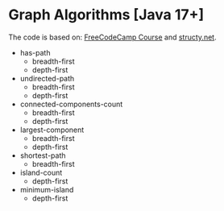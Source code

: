 # Graph Algorithms [Java 17+]

The code is based on: [FreeCodeCamp Course](https://www.youtube.com/watch?v=tWVWeAqZ0WU&ab_channel=freeCodeCamp.org) and [structy.net](https://structy.net/).

* has-path
  * breadth-first
  * depth-first
* undirected-path
  * breadth-first
  * depth-first
* connected-components-count
  * breadth-first 
  * depth-first
* largest-component
  * breadth-first
  * depth-first
* shortest-path
  * breadth-first
* island-count
  * depth-first
* minimum-island
  * depth-first
